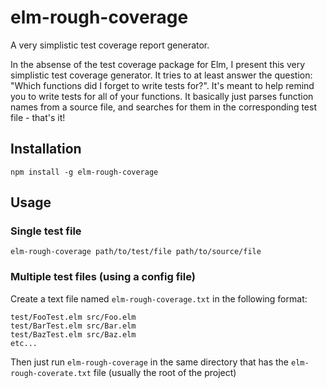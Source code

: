 # elm-rough-coverage
A very simplistic test coverage report generator.

In the absense of the test coverage package for Elm, I present this very simplistic test coverage generator. It tries to at least
answer the question: "Which functions did I forget to write tests for?". It's meant to help remind you to write tests for all of your functions.
It basically just parses function names from a source file, and searches for them in the corresponding test file - that's it!

## Installation
`npm install -g elm-rough-coverage`


## Usage
### Single test file
`elm-rough-coverage path/to/test/file path/to/source/file`

### Multiple test files (using a config file)
Create a text file named `elm-rough-coverage.txt` in the following format:
```
test/FooTest.elm src/Foo.elm
test/BarTest.elm src/Bar.elm
test/BazTest.elm src/Baz.elm
etc...
```
Then just run `elm-rough-coverage` in the same directory that has the `elm-rough-coverate.txt` file (usually the root of the project)
